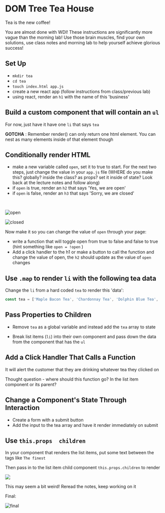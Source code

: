 # DOM Tree Tea House

Tea is the new coffee!

You are almost done with WDI! These instructions are significantly more vague than the morning lab! Use those brain muscles, find your own solutions, use class notes and morning lab to help yourself achieve glorious success!

## Set Up
- `mkdir tea`
- `cd tea`
- `touch index.html app.js`
- create a new react app (follow instructions from class/previous lab)
- using react, render an `h1` with the name of this 'business'

## Build a custom component that will contain an `ul`
For now, just have it have one `li` that says `tea`

**GOTCHA** : Remember render() can only return one html element. You can nest as many elements inside of that element though


## Conditionally render HTML

- make a new variable called `open`, set it to true to start. For the next two steps, just change the value in your `app.js` file (WHERE do you make this? globally? inside the class? as props? set it inside of state? Look back at the lecture notes and follow along)
- if `open` is true, render an `h2` that says 'Yes, we are open'
- if `open` is false, render an `h3` that says 'Sorry, we are closed'
<br>

![open](https://i.imgur.com/8CrqDjn.png)

![closed](https://i.imgur.com/SPvPQ1i.png)

Now make it so you can change the value of `open` through your page:

- write a function that will toggle open from true to false and false to true (hint something like `open = !open` )
- Add a click handler to the h1 or make a button to call the function and change the value of open, the `h2` should update as the value of `open` changes

## Use `.map` to render `li` with the following tea data
Change the `li` from a hard coded `tea` to render this 'data':

```js
const tea = ['Maple Bacon Tea', 'Chardonnay Tea', 'Dolphin Blue Tea', 'Labrador Tea', 'Ginko Biloba Tea']

```


## Pass Properties to Children
 - Remove `tea` as a global variable and instead add the `tea` array to state

 - Break list items (`li`) into their own component and pass down the data from the component that has the `ul`

## Add a Click Handler That Calls a Function
It will alert the customer that they are drinking whatever tea they clicked on

Thought question - where should this function go? In the list item component or its parent?


## Change a Component's State Through Interaction
- Create a form with a submit button
- Add the input to the tea array and have it render immediately on submit

## Use `this.props  children`
In your component that renders the list items, put some text between the tags like `The finest `

Then pass in to the list item child component `this.props.children` to render

![](https://i.imgur.com/cpczbhN.png)

This may seem a bit weird! Reread the notes, keep working on it

Final:

![final](https://i.imgur.com/bRd4kc2.png)

